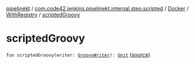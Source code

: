 [pipelinekt](../../../index.md) / [com.code42.jenkins.pipelinekt.internal.step.scripted](../../index.md) / [Docker](../index.md) / [WithRegistry](index.md) / [scriptedGroovy](./scripted-groovy.md)

# scriptedGroovy

`fun scriptedGroovy(writer: `[`GroovyWriter`](../../../com.code42.jenkins.pipelinekt.core.writer/-groovy-writer/index.md)`): `[`Unit`](https://kotlinlang.org/api/latest/jvm/stdlib/kotlin/-unit/index.html) [(source)](https://github.com/code42/pipelinekt/tree/master/internal/src/main/kotlin/com/code42/jenkins/pipelinekt/internal/step/scripted/Docker.kt#L119)